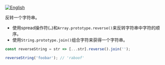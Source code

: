 
<a href="./README.md" target="_blank"><img src="https://img.shields.io/badge/-English-gray" alt="English"/></a>

反转一个字符串。

- 使用spread操作符(`…`)和`Array.prototype.reverse()`来反转字符串中字符的顺序。
- 使用`String.prototype.join()`组合字符来获得一个字符串。


```js
const reverseString = str => [...str].reverse().join('');
```

```js
reverseString('foobar'); // 'raboof'
```

